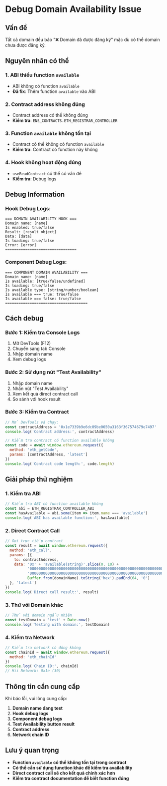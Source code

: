 # Debug Domain Availability Issue

## Vấn đề
Tất cả domain đều báo "❌ Domain đã được đăng ký" mặc dù có thể domain chưa được đăng ký.

## Nguyên nhân có thể

### 1. **ABI thiếu function `available`**
- ABI không có function `available`
- **Đã fix**: Thêm function `available` vào ABI

### 2. **Contract address không đúng**
- Contract address có thể không đúng
- **Kiểm tra**: `ENS_CONTRACTS.ETH_REGISTRAR_CONTROLLER`

### 3. **Function `available` không tồn tại**
- Contract có thể không có function `available`
- **Kiểm tra**: Contract có function này không

### 4. **Hook không hoạt động đúng**
- `useReadContract` có thể có vấn đề
- **Kiểm tra**: Debug logs

## Debug Information

### Hook Debug Logs:
```
=== DOMAIN AVAILABILITY HOOK ===
Domain name: [name]
Is enabled: true/false
Result: [result object]
Data: [data]
Is loading: true/false
Error: [error]
================================
```

### Component Debug Logs:
```
=== COMPONENT DOMAIN AVAILABILITY ===
Domain name: [name]
Is available: [true/false/undefined]
Is loading: true/false
Is available type: [string/number/boolean]
Is available === true: true/false
Is available === false: true/false
=====================================
```

## Cách debug

### Bước 1: Kiểm tra Console Logs
1. Mở DevTools (F12)
2. Chuyển sang tab Console
3. Nhập domain name
4. Xem debug logs

### Bước 2: Sử dụng nút "Test Availability"
1. Nhập domain name
2. Nhấn nút "Test Availability"
3. Xem kết quả direct contract call
4. So sánh với hook result

### Bước 3: Kiểm tra Contract
```javascript
// Mở DevTools và chạy:
const contractAddress = '0x1e7339b9e6dc09be0650a3163f367574679e7497'
console.log('Contract address:', contractAddress)

// Kiểm tra contract có function available không
const code = await window.ethereum.request({
  method: 'eth_getCode',
  params: [contractAddress, 'latest']
})
console.log('Contract code length:', code.length)
```

## Giải pháp thử nghiệm

### 1. **Kiểm tra ABI**
```javascript
// Kiểm tra ABI có function available không
const abi = ETH_REGISTRAR_CONTROLLER_ABI
const hasAvailable = abi.some(item => item.name === 'available')
console.log('ABI has available function:', hasAvailable)
```

### 2. **Direct Contract Call**
```javascript
// Gọi trực tiếp contract
const result = await window.ethereum.request({
  method: 'eth_call',
  params: [{
    to: contractAddress,
    data: '0x' + 'available(string)'.slice(0, 10) + 
          '0000000000000000000000000000000000000000000000000000000000000020' +
          '000000000000000000000000000000000000000000000000000000000000000' + domainName.length.toString(16).padStart(64, '0') +
          Buffer.from(domainName).toString('hex').padEnd(64, '0')
  }, 'latest']
})
console.log('Direct call result:', result)
```

### 3. **Thử với Domain khác**
```javascript
// Thử với domain ngẫu nhiên
const testDomain = 'test' + Date.now()
console.log('Testing with domain:', testDomain)
```

### 4. **Kiểm tra Network**
```javascript
// Kiểm tra network có đúng không
const chainId = await window.ethereum.request({
  method: 'eth_chainId'
})
console.log('Chain ID:', chainId)
// Hii Network: 0x1e (30)
```

## Thông tin cần cung cấp

Khi báo lỗi, vui lòng cung cấp:
1. **Domain name đang test**
2. **Hook debug logs**
3. **Component debug logs**
4. **Test Availability button result**
5. **Contract address**
6. **Network chain ID**

## Lưu ý quan trọng

- **Function `available` có thể không tồn tại trong contract**
- **Có thể cần sử dụng function khác để kiểm tra availability**
- **Direct contract call sẽ cho kết quả chính xác hơn**
- **Kiểm tra contract documentation để biết function đúng**

